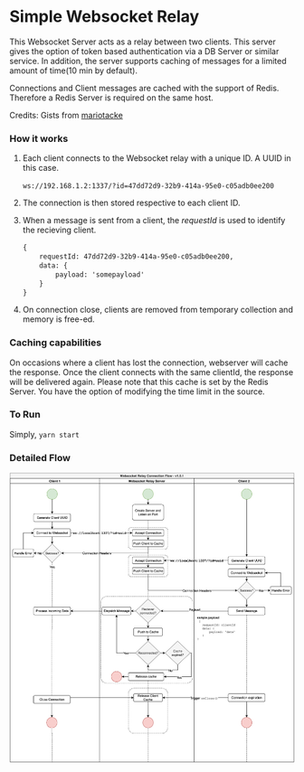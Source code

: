 # Simple Websocket Relay

This Websocket Server acts as a relay between two clients. This server gives the option of token based authentication via a DB Server or similar service. In addition, the server supports caching of messages for a limited amount of time(10 min by default). 

Connections and Client messages are cached with the support of Redis. Therefore a Redis Server is required on the same host.

Credits: Gists from [mariotacke](https://github.com/mariotacke/blog-single-user-websocket)

### How it works

1. Each client connects to the Websocket relay with a unique ID. A UUID in this case.
	
	`ws://192.168.1.2:1337/?id=47dd72d9-32b9-414a-95e0-c05adb0ee200`

2. The connection is then stored respective to each client ID. 

3. When a message is sent from a client, the *requestId* is used to identify the recieving client.
	```
	{
		requestId: 47dd72d9-32b9-414a-95e0-c05adb0ee200,
		data: {
			payload: 'somepayload'
		}
	}
	```

4. On connection close, clients are removed from temporary collection and memory is free-ed.

### Caching capabilities

On occasions where a client has lost the connection, webserver will cache the response. Once the client connects with the same clientId, the response will be delivered again. Please note that this cache is set by the Redis Server. You have the option of modifying the time limit in the source.

### To Run

Simply, `yarn start`

### Detailed Flow

![WebSocket Flow](docs/Websocket-Relay-Server.png)

